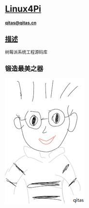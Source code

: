 ﻿# [Linux4Pi](https://github.com/qitas/Linux4Pi) 

#### qitas@qitas.cn

## [描述](https://github.com/qitas/Linux4Pi/wiki) 

树莓派系统工程源码库



## 锻造最美之器

[![sites](qitas/qitas.png)](http://www.qitas.cn)
